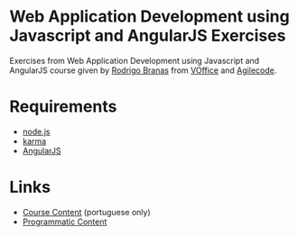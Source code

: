 Web Application Development using Javascript and AngularJS Exercises
=========

Exercises from Web Application Development using Javascript and AngularJS course given by [Rodrigo Branas](http://www.rodrigobranas.com.br) from [VOffice](http://www.voffice.com.br) and [Agilecode](www.agilecode.com.br).

# Requirements
* [node.js](http://nodejs.org)  
* [karma](http://karma-runner.github.io/)  
* [AngularJS](http://angularjs.org/)

# Links
* [Course Content](http://agilecode.com.br/trainingcenter.html#angularjs) (portuguese only) 
* [Programmatic Content](http://www.voffice.com.br/index.php/treinamento/disp/308-desenvolvimento-de-aplicacoes-web-com-javascript-e-angularjs?utm_medium=email&utm_campaign=Desenvolvendo+aplica%E7%F5es+web+com+Angular+JS&utm_source=RD+Station)  
